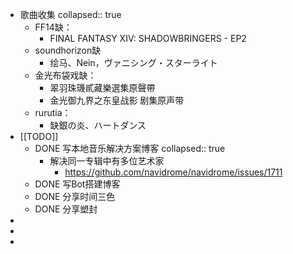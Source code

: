 - 歌曲收集
  collapsed:: true
	- FF14缺：
		- FINAL FANTASY XIV: SHADOWBRINGERS - EP2
	- soundhorizon缺
		- 绘马、Nein，ヴァニシング・スターライト
	- 金光布袋戏缺：
		- 翠羽珠璣貳藏樂選集原聲帶
		- 金光御九界之东皇战影 剧集原声带
	- rurutia：
		- 缺銀の炎、ハートダンス
- [[TODO]]
	- DONE 写本地音乐解决方案博客
	  collapsed:: true
		- 解决同一专辑中有多位艺术家
			- https://github.com/navidrome/navidrome/issues/1711
	- DONE 写Bot搭建博客
	- DONE 分享时间三色
	- DONE 分享塑封
-
-
-